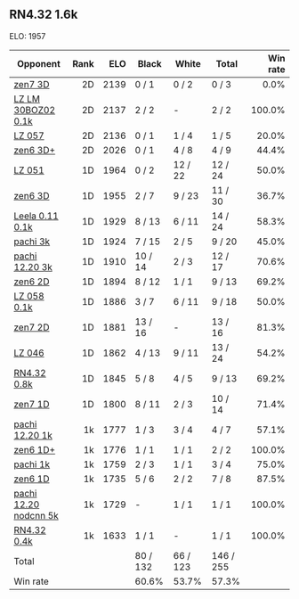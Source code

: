 ## RN4.32 1.6k ##

ELO: 1957

Opponent | Rank | ELO | Black | White | Total | Win rate
---------|-----:|----:|-------|-------|-------|-------:
[zen7 3D](zen7%203D.md) | 2D | 2139 | 0 / 1 | 0 / 2 | 0 / 3 | 0.0%
[LZ LM 30BOZ02 0.1k](LZ%20LM%2030BOZ02%200.1k.md) | 2D | 2137 | 2 / 2 | - | 2 / 2 | 100.0%
[LZ 057](LZ%20057.md) | 2D | 2136 | 0 / 1 | 1 / 4 | 1 / 5 | 20.0%
[zen6 3D+](zen6%203D+.md) | 2D | 2026 | 0 / 1 | 4 / 8 | 4 / 9 | 44.4%
[LZ 051](LZ%20051.md) | 1D | 1964 | 0 / 2 | 12 / 22 | 12 / 24 | 50.0%
[zen6 3D](zen6%203D.md) | 1D | 1955 | 2 / 7 | 9 / 23 | 11 / 30 | 36.7%
[Leela 0.11 0.1k](Leela%200.11%200.1k.md) | 1D | 1929 | 8 / 13 | 6 / 11 | 14 / 24 | 58.3%
[pachi 3k](pachi%203k.md) | 1D | 1924 | 7 / 15 | 2 / 5 | 9 / 20 | 45.0%
[pachi 12.20 3k](pachi%2012.20%203k.md) | 1D | 1910 | 10 / 14 | 2 / 3 | 12 / 17 | 70.6%
[zen6 2D](zen6%202D.md) | 1D | 1894 | 8 / 12 | 1 / 1 | 9 / 13 | 69.2%
[LZ 058 0.1k](LZ%20058%200.1k.md) | 1D | 1886 | 3 / 7 | 6 / 11 | 9 / 18 | 50.0%
[zen7 2D](zen7%202D.md) | 1D | 1881 | 13 / 16 | - | 13 / 16 | 81.3%
[LZ 046](LZ%20046.md) | 1D | 1862 | 4 / 13 | 9 / 11 | 13 / 24 | 54.2%
[RN4.32 0.8k](RN4.32%200.8k.md) | 1D | 1845 | 5 / 8 | 4 / 5 | 9 / 13 | 69.2%
[zen7 1D](zen7%201D.md) | 1D | 1800 | 8 / 11 | 2 / 3 | 10 / 14 | 71.4%
[pachi 12.20 1k](pachi%2012.20%201k.md) | 1k | 1777 | 1 / 3 | 3 / 4 | 4 / 7 | 57.1%
[zen6 1D+](zen6%201D+.md) | 1k | 1776 | 1 / 1 | 1 / 1 | 2 / 2 | 100.0%
[pachi 1k](pachi%201k.md) | 1k | 1759 | 2 / 3 | 1 / 1 | 3 / 4 | 75.0%
[zen6 1D](zen6%201D.md) | 1k | 1735 | 5 / 6 | 2 / 2 | 7 / 8 | 87.5%
[pachi 12.20 nodcnn 5k](pachi%2012.20%20nodcnn%205k.md) | 1k | 1729 | - | 1 / 1 | 1 / 1 | 100.0%
[RN4.32 0.4k](RN4.32%200.4k.md) | 1k | 1633 | 1 / 1 | - | 1 / 1 | 100.0%
Total | | | 80 / 132 | 66 / 123 | 146 / 255 | 
Win rate| | | 60.6% | 53.7% | 57.3% | 
